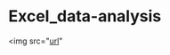 # Excel_data-analysis

<img src="[url](https://github.com/k17hawk/Excel_data-analysis/blob/main/Dashboard.png)"
